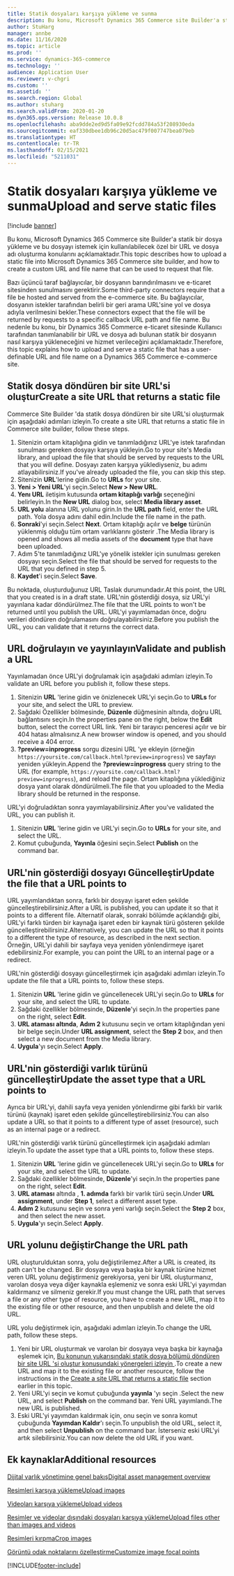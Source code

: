 ```yaml
---
title: Statik dosyaları karşıya yükleme ve sunma
description: Bu konu, Microsoft Dynamics 365 Commerce site Builder'a statik bir dosya yükleme ve bu dosyayı istemek için kullanılabilecek özel bir URL ve dosya adı oluşturma konularını açıklamaktadır.
author: StuHarg
manager: annbe
ms.date: 11/16/2020
ms.topic: article
ms.prod: ''
ms.service: dynamics-365-commerce
ms.technology: ''
audience: Application User
ms.reviewer: v-chgri
ms.custom: ''
ms.assetid: ''
ms.search.region: Global
ms.author: stuharg
ms.search.validFrom: 2020-01-20
ms.dyn365.ops.version: Release 10.0.8
ms.openlocfilehash: aba9dde2ed9d5fa09e92fcdd784a53f208930eda
ms.sourcegitcommit: eaf330dbee1db96c20d5ac479f007747bea079eb
ms.translationtype: HT
ms.contentlocale: tr-TR
ms.lasthandoff: 02/15/2021
ms.locfileid: "5211031"
---
```

# <a name="upload-and-serve-static-files"></a><span data-ttu-id="fbd9b-103">Statik dosyaları karşıya yükleme ve sunma</span><span class="sxs-lookup"><span data-stu-id="fbd9b-103">Upload and serve static files</span></span>

[!include [banner](includes/banner.md)]

<span data-ttu-id="fbd9b-104">Bu konu, Microsoft Dynamics 365 Commerce site Builder'a statik bir dosya yükleme ve bu dosyayı istemek için kullanılabilecek özel bir URL ve dosya adı oluşturma konularını açıklamaktadır.</span><span class="sxs-lookup"><span data-stu-id="fbd9b-104">This topic describes how to upload a static file into Microsoft Dynamics 365 Commerce site builder, and how to create a custom URL and file name that can be used to request that file.</span></span>

<span data-ttu-id="fbd9b-105">Bazı üçüncü taraf bağlayıcılar, bir dosyanın barındırılmasını ve e-ticaret sitesinden sunulmasını gerektirir.</span><span class="sxs-lookup"><span data-stu-id="fbd9b-105">Some third-party connectors require that a file be hosted and served from the e-commerce site.</span></span> <span data-ttu-id="fbd9b-106">Bu bağlayıcılar, dosyanın istekler tarafından belirli bir geri arama URL'sine yol ve dosya adıyla verilmesini bekler.</span><span class="sxs-lookup"><span data-stu-id="fbd9b-106">These connectors expect that the file will be returned by requests to a specific callback URL path and file name.</span></span> <span data-ttu-id="fbd9b-107">Bu nedenle bu konu, bir Dynamics 365 Commerce e-ticaret sitesinde Kullanıcı tarafından tanımlanabilir bir URL ve dosya adı bulunan statik bir dosyanın nasıl karşıya yükleneceğini ve hizmet verileceğini açıklamaktadır.</span><span class="sxs-lookup"><span data-stu-id="fbd9b-107">Therefore, this topic explains how to upload and serve a static file that has a user-definable URL and file name on a Dynamics 365 Commerce e-commerce site.</span></span>

## <a name="create-a-site-url-that-returns-a-static-file"></a><span data-ttu-id="fbd9b-108">Statik dosya döndüren bir site URL'si oluştur</span><span class="sxs-lookup"><span data-stu-id="fbd9b-108">Create a site URL that returns a static file</span></span>

<span data-ttu-id="fbd9b-109">Commerce Site Builder 'da statik dosya döndüren bir site URL'si oluşturmak için aşağıdaki adımları izleyin.</span><span class="sxs-lookup"><span data-stu-id="fbd9b-109">To create a site URL that returns a static file in Commerce site builder, follow these steps.</span></span>

1. <span data-ttu-id="fbd9b-110">Sitenizin ortam kitaplığına gidin ve tanımladığınız URL'ye istek tarafından sunulması gereken dosyayı karşıya yükleyin.</span><span class="sxs-lookup"><span data-stu-id="fbd9b-110">Go to your site's Media library, and upload the file that should be served by requests to the URL that you will define.</span></span> <span data-ttu-id="fbd9b-111">Dosyayı zaten karşıya yüklediyseniz, bu adımı atlayabilirsiniz.</span><span class="sxs-lookup"><span data-stu-id="fbd9b-111">If you've already uploaded the file, you can skip this step.</span></span>
1. <span data-ttu-id="fbd9b-112">Sitenizin **URL**'lerine gidin.</span><span class="sxs-lookup"><span data-stu-id="fbd9b-112">Go to **URLs** for your site.</span></span>
1. <span data-ttu-id="fbd9b-113">**Yeni \> Yeni URL**'yi seçin.</span><span class="sxs-lookup"><span data-stu-id="fbd9b-113">Select **New \> New URL**.</span></span>
1. <span data-ttu-id="fbd9b-114">**Yenı URL** iletişim kutusunda **ortam kitaplığı varlığı** seçeneğini belirleyin.</span><span class="sxs-lookup"><span data-stu-id="fbd9b-114">In the **New URL** dialog box, select **Media library asset**.</span></span>
1. <span data-ttu-id="fbd9b-115">**URL yolu** alanına URL yolunu girin.</span><span class="sxs-lookup"><span data-stu-id="fbd9b-115">In the **URL path** field, enter the URL path.</span></span> <span data-ttu-id="fbd9b-116">Yola dosya adını dahil edin.</span><span class="sxs-lookup"><span data-stu-id="fbd9b-116">Include the file name in the path.</span></span>
1. <span data-ttu-id="fbd9b-117">**Sonraki**'yi seçin.</span><span class="sxs-lookup"><span data-stu-id="fbd9b-117">Select **Next**.</span></span> <span data-ttu-id="fbd9b-118">Ortam kitaplığı açılır ve **belge** türünün yüklenmiş olduğu tüm ortam varlıklarını gösterir .</span><span class="sxs-lookup"><span data-stu-id="fbd9b-118">The Media library is opened and shows all media assets of the **document** type that have been uploaded.</span></span>
1. <span data-ttu-id="fbd9b-119">Adım 5'te tanımladığınız URL'ye yönelik istekler için sunulması gereken dosyayı seçin.</span><span class="sxs-lookup"><span data-stu-id="fbd9b-119">Select the file that should be served for requests to the URL that you defined in step 5.</span></span>
1. <span data-ttu-id="fbd9b-120">**Kaydet**'i seçin.</span><span class="sxs-lookup"><span data-stu-id="fbd9b-120">Select **Save**.</span></span>

<span data-ttu-id="fbd9b-121">Bu noktada, oluşturduğunuz URL Taslak durumundadır.</span><span class="sxs-lookup"><span data-stu-id="fbd9b-121">At this point, the URL that you created is in a draft state.</span></span> <span data-ttu-id="fbd9b-122">URL'nin gösterdiği dosya, siz URL'yi yayınlana kadar döndürülmez.</span><span class="sxs-lookup"><span data-stu-id="fbd9b-122">The file that the URL points to won't be returned until you publish the URL.</span></span> <span data-ttu-id="fbd9b-123">URL'yi yayımlamadan önce, doğru verileri döndüren doğrulamasını doğrulayabilirsiniz.</span><span class="sxs-lookup"><span data-stu-id="fbd9b-123">Before you publish the URL, you can validate that it returns the correct data.</span></span>

## <a name="validate-and-publish-a-url"></a><span data-ttu-id="fbd9b-124">URL doğrulayın ve yayınlayın</span><span class="sxs-lookup"><span data-stu-id="fbd9b-124">Validate and publish a URL</span></span>

<span data-ttu-id="fbd9b-125">Yayınlamadan önce URL'yi doğrulamak için aşağıdaki adımları izleyin.</span><span class="sxs-lookup"><span data-stu-id="fbd9b-125">To validate an URL before you publish it, follow these steps.</span></span>

1. <span data-ttu-id="fbd9b-126">Sitenizin **URL** 'lerine gidin ve önizlenecek URL'yi seçin.</span><span class="sxs-lookup"><span data-stu-id="fbd9b-126">Go to **URLs** for your site, and select the URL to preview.</span></span>
2. <span data-ttu-id="fbd9b-127">Sağdaki Özellikler bölmesinde, **Düzenle** düğmesinin altında, doğru URL bağlantısını seçin.</span><span class="sxs-lookup"><span data-stu-id="fbd9b-127">In the properties pane on the right, below the **Edit** button, select the correct URL link.</span></span> <span data-ttu-id="fbd9b-128">Yeni bir tarayıcı penceresi açılır ve bir 404 hatası almalısınız.</span><span class="sxs-lookup"><span data-stu-id="fbd9b-128">A new browser window is opened, and you should receive a 404 error.</span></span>
3. <span data-ttu-id="fbd9b-129">**?preview=inprogress** sorgu dizesini URL 'ye ekleyin (örneğin `https://yoursite.com/callback.html?preview=inprogress`) ve sayfayı yeniden yükleyin.</span><span class="sxs-lookup"><span data-stu-id="fbd9b-129">Append the **?preview=inprogress** query string to the URL (for example, `https://yoursite.com/callback.html?preview=inprogress`), and reload the page.</span></span> <span data-ttu-id="fbd9b-130">Ortam kitaplığına yüklediğiniz dosya yanıt olarak döndürülmeli.</span><span class="sxs-lookup"><span data-stu-id="fbd9b-130">The file that you uploaded to the Media library should be returned in the response.</span></span>

<span data-ttu-id="fbd9b-131">URL'yi doğruladıktan sonra yayımlayabilirsiniz.</span><span class="sxs-lookup"><span data-stu-id="fbd9b-131">After you've validated the URL, you can publish it.</span></span>

1. <span data-ttu-id="fbd9b-132">Sitenizin **URL** 'lerine gidin ve URL'yi seçin.</span><span class="sxs-lookup"><span data-stu-id="fbd9b-132">Go to **URLs** for your site, and select the URL.</span></span>
2. <span data-ttu-id="fbd9b-133">Komut çubuğunda, **Yayınla** öğesini seçin.</span><span class="sxs-lookup"><span data-stu-id="fbd9b-133">Select **Publish** on the command bar.</span></span>

## <a name="update-the-file-that-a-url-points-to"></a><span data-ttu-id="fbd9b-134">URL'nin gösterdiği dosyayı Güncelleştir</span><span class="sxs-lookup"><span data-stu-id="fbd9b-134">Update the file that a URL points to</span></span>

<span data-ttu-id="fbd9b-135">URL yayımlandıktan sonra, farklı bir dosyayı işaret eden şekilde güncelleştirebilirsiniz.</span><span class="sxs-lookup"><span data-stu-id="fbd9b-135">After a URL is published, you can update it so that it points to a different file.</span></span> <span data-ttu-id="fbd9b-136">Alternatif olarak, sonraki bölümde açıklandığı gibi, URL'yi farklı türden bir kaynağa işaret eden bir kaynak türü gösteren şekilde güncelleştirebilirsiniz.</span><span class="sxs-lookup"><span data-stu-id="fbd9b-136">Alternatively, you can update the URL so that it points to a different the type of resource, as described in the next section.</span></span> <span data-ttu-id="fbd9b-137">Örneğin, URL'yi dahili bir sayfaya veya yeniden yönlendirmeye işaret edebilirsiniz.</span><span class="sxs-lookup"><span data-stu-id="fbd9b-137">For example, you can point the URL to an internal page or a redirect.</span></span>

<span data-ttu-id="fbd9b-138">URL'nin gösterdiği dosyayı güncelleştirmek için aşağıdaki adımları izleyin.</span><span class="sxs-lookup"><span data-stu-id="fbd9b-138">To update the file that a URL points to, follow these steps.</span></span>

1. <span data-ttu-id="fbd9b-139">Sitenizin **URL** 'lerine gidin ve güncellenecek URL'yi seçin.</span><span class="sxs-lookup"><span data-stu-id="fbd9b-139">Go to **URLs** for your site, and select the URL to update.</span></span>
1. <span data-ttu-id="fbd9b-140">Sağdaki özellikler bölmesinde, **Düzenle**'yi seçin.</span><span class="sxs-lookup"><span data-stu-id="fbd9b-140">In the properties pane on the right, select **Edit**.</span></span>
1. <span data-ttu-id="fbd9b-141">**URL ataması altında**, **Adım 2** kutusunu seçin ve ortam kitaplığından yeni bir belge seçin.</span><span class="sxs-lookup"><span data-stu-id="fbd9b-141">Under **URL assignment**, select the **Step 2** box, and then select a new document from the Media library.</span></span>
1. <span data-ttu-id="fbd9b-142">**Uygula**'yı seçin.</span><span class="sxs-lookup"><span data-stu-id="fbd9b-142">Select **Apply**.</span></span>

## <a name="update-the-asset-type-that-a-url-points-to"></a><span data-ttu-id="fbd9b-143">URL'nin gösterdiği varlık türünü güncelleştir</span><span class="sxs-lookup"><span data-stu-id="fbd9b-143">Update the asset type that a URL points to</span></span>

<span data-ttu-id="fbd9b-144">Ayrıca bir URL'yi, dahili sayfa veya yeniden yönlendirme gibi farklı bir varlık türünü (kaynak) işaret eden şekilde güncelleştirebilirsiniz.</span><span class="sxs-lookup"><span data-stu-id="fbd9b-144">You can also update a URL so that it points to a different type of asset (resource), such as an internal page or a redirect.</span></span>

<span data-ttu-id="fbd9b-145">URL'nin gösterdiği varlık türünü güncelleştirmek için aşağıdaki adımları izleyin.</span><span class="sxs-lookup"><span data-stu-id="fbd9b-145">To update the asset type that a URL points to, follow these steps.</span></span>

1. <span data-ttu-id="fbd9b-146">Sitenizin **URL** 'lerine gidin ve güncellenecek URL'yi seçin.</span><span class="sxs-lookup"><span data-stu-id="fbd9b-146">Go to **URLs** for your site, and select the URL to update.</span></span>
1. <span data-ttu-id="fbd9b-147">Sağdaki özellikler bölmesinde, **Düzenle**'yi seçin.</span><span class="sxs-lookup"><span data-stu-id="fbd9b-147">In the properties pane on the right, select **Edit**.</span></span>
1. <span data-ttu-id="fbd9b-148">**URL ataması** altında , **1. adımda** farklı bir varlık türü seçin.</span><span class="sxs-lookup"><span data-stu-id="fbd9b-148">Under **URL assignment**, under **Step 1**, select a different asset type.</span></span>
1. <span data-ttu-id="fbd9b-149">**Adım 2** kutusunu seçin ve sonra yeni varlığı seçin.</span><span class="sxs-lookup"><span data-stu-id="fbd9b-149">Select the **Step 2** box, and then select the new asset.</span></span>
1. <span data-ttu-id="fbd9b-150">**Uygula**'yı seçin.</span><span class="sxs-lookup"><span data-stu-id="fbd9b-150">Select **Apply**.</span></span>

## <a name="change-the-url-path"></a><span data-ttu-id="fbd9b-151">URL yolunu değiştir</span><span class="sxs-lookup"><span data-stu-id="fbd9b-151">Change the URL path</span></span>

<span data-ttu-id="fbd9b-152">URL oluşturulduktan sonra, yolu değiştirilemez.</span><span class="sxs-lookup"><span data-stu-id="fbd9b-152">After a URL is created, its path can't be changed.</span></span> <span data-ttu-id="fbd9b-153">Bir dosyaya veya başka bir kaynak türüne hizmet veren URL yolunu değiştirmeniz gerekiyorsa, yeni bir URL oluşturmanız, varolan dosya veya diğer kaynakla eşlemeniz ve sonra eski URL'yi yayımdan kaldırmanız ve silmeniz gerekir.</span><span class="sxs-lookup"><span data-stu-id="fbd9b-153">If you must change the URL path that serves a file or any other type of resource, you have to create a new URL, map it to the existing file or other resource, and then unpublish and delete the old URL.</span></span>

<span data-ttu-id="fbd9b-154">URL yolu değiştirmek için, aşağıdaki adımları izleyin.</span><span class="sxs-lookup"><span data-stu-id="fbd9b-154">To change the URL path, follow these steps.</span></span>

1. <span data-ttu-id="fbd9b-155">Yeni bir URL oluşturmak ve varolan bir dosyaya veya başka bir kaynağa eşlemek için, [Bu konunun yukarısındaki statik dosya bölümü döndüren bir site URL 'si oluştur konusundaki yönergeleri izleyin ](#create-a-site-url-that-returns-a-static-file).</span><span class="sxs-lookup"><span data-stu-id="fbd9b-155">To create a new URL and map it to the existing file or another resource, follow the instructions in the [Create a site URL that returns a static file](#create-a-site-url-that-returns-a-static-file) section earlier in this topic.</span></span>
1. <span data-ttu-id="fbd9b-156">Yeni URL'yi seçin ve komut çubuğunda **yayınla** 'yı seçin .</span><span class="sxs-lookup"><span data-stu-id="fbd9b-156">Select the new URL, and select **Publish** on the command bar.</span></span> <span data-ttu-id="fbd9b-157">Yeni URL yayımlandı.</span><span class="sxs-lookup"><span data-stu-id="fbd9b-157">The new URL is published.</span></span>
1. <span data-ttu-id="fbd9b-158">Eski URL'yi yayımdan kaldırmak için, onu seçin ve sonra komut çubuğunda **Yayımdan Kaldır**'ı seçin.</span><span class="sxs-lookup"><span data-stu-id="fbd9b-158">To unpublish the old URL, select it, and then select **Unpublish** on the command bar.</span></span> <span data-ttu-id="fbd9b-159">İsterseniz eski URL'yi artık silebilirsiniz.</span><span class="sxs-lookup"><span data-stu-id="fbd9b-159">You can now delete the old URL if you want.</span></span>

## <a name="additional-resources"></a><span data-ttu-id="fbd9b-160">Ek kaynaklar</span><span class="sxs-lookup"><span data-stu-id="fbd9b-160">Additional resources</span></span>

[<span data-ttu-id="fbd9b-161">Dijital varlık yönetimine genel bakış</span><span class="sxs-lookup"><span data-stu-id="fbd9b-161">Digital asset management overview</span></span>](dam-overview.md)

[<span data-ttu-id="fbd9b-162">Resimleri karşıya yükleme</span><span class="sxs-lookup"><span data-stu-id="fbd9b-162">Upload images</span></span>](dam-upload-images.md)

[<span data-ttu-id="fbd9b-163">Videoları karşıya yükleme</span><span class="sxs-lookup"><span data-stu-id="fbd9b-163">Upload videos</span></span>](dam-upload-video.md)

[<span data-ttu-id="fbd9b-164">Resimler ve videolar dışındaki dosyaları karşıya yükleme</span><span class="sxs-lookup"><span data-stu-id="fbd9b-164">Upload files other than images and videos</span></span>](dam-upload-files.md)

[<span data-ttu-id="fbd9b-165">Resimleri kırpma</span><span class="sxs-lookup"><span data-stu-id="fbd9b-165">Crop images</span></span>](dam-crop-images.md)

[<span data-ttu-id="fbd9b-166">Görüntü odak noktalarını özelleştirme</span><span class="sxs-lookup"><span data-stu-id="fbd9b-166">Customize image focal points</span></span>](dam-custom-focal-point.md)


[!INCLUDE[footer-include](../includes/footer-banner.md)]
